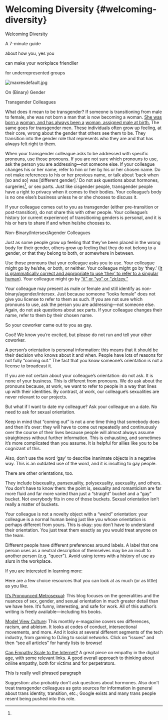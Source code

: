 # Welcoming Diversity {#welcoming-diversity}

Welcoming Diversity

A 7-minute guide

about how you, yes you

can make your workplace friendlier

for underrepresented groups

![maxresdefault.jpg](images/image00.jpg)

On (Binary) Gender


Transgender Colleagues

What does it mean to be transgender? If someone is transitioning from male to female, she was not born a man that is now becoming a woman. [She was born a](https://www.google.com/url?q=http://blog.ted.com/7-talks-on-the-transgender-experience/&sa=D&ust=1454345389651000&usg=AFQjCNFjBleOVtz2-CY6SQsuNKy6HVa2TA) [woman](https://www.google.com/url?q=http://blog.ted.com/7-talks-on-the-transgender-experience/&sa=D&ust=1454345389651000&usg=AFQjCNFjBleOVtz2-CY6SQsuNKy6HVa2TA)[, and has always been a](https://www.google.com/url?q=http://blog.ted.com/7-talks-on-the-transgender-experience/&sa=D&ust=1454345389652000&usg=AFQjCNFMFvj1qAs2vKJ5LqPmUx9YdFA1Lg) [woman](https://www.google.com/url?q=http://blog.ted.com/7-talks-on-the-transgender-experience/&sa=D&ust=1454345389652000&usg=AFQjCNFMFvj1qAs2vKJ5LqPmUx9YdFA1Lg)[, assigned male at birth.](https://www.google.com/url?q=http://blog.ted.com/7-talks-on-the-transgender-experience/&sa=D&ust=1454345389653000&usg=AFQjCNGGT4bvD62ObYGKF6u6XdxalEoBwg) The same goes for transgender men. These individuals often grow up feeling, at their core, wrong about the gender that others see them to be. They transition into the gender role that represents who they are and that has always felt right to them.

When your transgender colleague asks to be addressed with specific pronouns, use those pronouns. If you are not sure which pronouns to use, ask the person you are addressing—not someone else. If your colleague changes his or her name, refer to him or her by his or her chosen name. Do not make references to his or her previous name, or talk about ‘back when [so and so] was [different gender].’  Do not ask questions about hormones, surgeries[^b], or sex parts. Just like cisgender people, transgender people have a right to privacy when it comes to their bodies. Your colleague’s body is no one else’s business unless he or she chooses to discuss it.

If your colleague comes out to you as transgender (either pre-transition or post-transition), do not share this with other people. Your colleague’s history (or current experience) of transitioning genders is personal, and it is his or hers to share if and when he/she chooses to.

Non-Binary/Intersex/Agender Colleagues

Just as some people grow up feeling that they’ve been placed in the wrong body for their gender, others grow up feeling that they do not belong to a gender, or that they belong to both, or somewhere in between.

Use those pronouns that your colleague asks you to use. Your colleague might go by he/she, or both, or neither. Your colleague might go by ‘they.’ ([It is grammatically correct and appropriate to use ‘they’ to refer to a singular human](https://www.google.com/url?q=http://www.wsj.com/articles/can-they-be-accepted-as-a-singular-pronoun-1428686651&sa=D&ust=1454345389660000&usg=AFQjCNGwbHV91VMraUuAvEqVQF_HeO0pYw)). Your colleague might go by [“it” or “yo” or “zir/zey.”](https://www.google.com/url?q=http://pronoun.is/&sa=D&ust=1454345389661000&usg=AFQjCNEAR-GYWfRPsJschb-ScsLjxHY96Q) 

Your colleague may present as male or female and still identify as non-binary/agender/intersex. Just because someone “looks female” does not give you license to refer to them as such. If you are not sure which pronouns to use, ask the person you are addressing—not someone else. Again, do not ask questions about sex parts. If your colleague changes their name, refer to them by their chosen name.

So your coworker came out to you as gay.

Cool! We know you’re excited, but please do not run and tell your other coworker.

A person’s orientation is personal information: this means that it should be their decision who knows about it and when. People have lots of reasons for not fully “coming out.” The fact that you know someone’s orientation is not a license to broadcast it.

If you are not certain about your colleague’s orientation: do not ask. It is none of your business. This is different from pronouns. We do ask about the pronouns because, at work, we want to refer to people in a way that lines up with their identities. By contrast, at work, our colleague’s sexualities are never relevant to our projects.

But what if I want to date my colleague? Ask your colleague on a date. No need to ask for sexual orientation.

Keep in mind that “coming out” is not a one time thing that somebody does and then it’s over: they will have to come out repeatedly and continuously over the course of their lives because people will almost always assume straightness without further information. This is exhausting, and sometimes it’s more complicated than you assume. It is helpful for allies like you to be cognizant of this.

Also, don’t use the word ‘gay’ to describe inanimate objects in a negative way. This is an outdated use of the word, and it is insulting to gay people.

There are other orientations, too.

They include bisexuality, pansexuality, polysexuality, asexuality, and others. You don’t have to know them: the point is, sexuality and romanticism are far more fluid and far more varied than just a “straight” bucket and a “gay” bucket. Not everybody fits in one of those buckets. Sexual orientation isn’t really a matter of buckets.

Your colleague is not a novelty object with a “weird” orientation: your colleague is a normal human being just like you whose orientation is perhaps different from yours. This is okay: you don’t have to understand their orientation. You just treat them exactly as you would treat anyone on the team.

Different people have different preferences around labels. A label that one person uses as a neutral description of themselves may be an insult to another person (e.g. "queer"). Avoid using terms with a history of use as slurs in the workplace.

If you are interested in learning more:

Here are a few choice resources that you can look at as much (or as little) as you like.

[It’s Pronounced Metrosexual](https://www.google.com/url?q=http://itspronouncedmetrosexual.com/&sa=D&ust=1454345389673000&usg=AFQjCNFdPOgKazza5iKdNTaGZYUiOxmtyQ): This blog focuses on the generalities and the nuances of sex, gender, and sexual orientation in much greater detail than we have here. It’s funny, interesting, and safe for work. All of this author’s writing is freely available—including his books.

[Model View Culture](https://www.google.com/url?q=https://modelviewculture.com/&sa=D&ust=1454345389674000&usg=AFQjCNF6B-zi908X8tLZTiixpC7kvosq3A): This monthly e-magazine covers sex differences, racism, and ableism. It looks at codes of conduct, intersectional movements, and more. And it looks at several different segments of the tech industry, from gaming to DJing to social networks. Click on “issues” and then “see all articles” for handy lists to browse!

[Can Empathy Scale to the Internet?](https://www.google.com/url?q=https://medium.com/@sanspoint/can-empathy-scale-to-the-internet-3fd71acc917a%23.7dywgv2fi&sa=D&ust=1454345389675000&usg=AFQjCNEoAr43uKHuhTjtaSlFBmKn7Kt2Bw) A great piece on empathy in the digital age, with some relevant links. A good overall approach to thinking about online empathy, both for victims and for perpetrators.

This is really well phrased paragraph

Suggestion: also probably don't ask questions about hormones. Also don't treat transgender colleagues as goto sources for information in general about trans identity, transition, etc.; Google exists and many trans people resent being pushed into this role.

[^a]: 

[^b]: